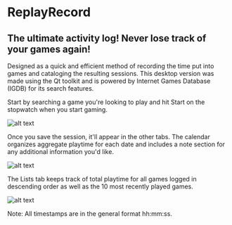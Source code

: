 # ReplayRecord

## The ultimate activity log! Never lose track of your games again!

Designed as a quick and efficient method of recording the time put into games and cataloging the resulting sessions. This desktop version was made using the Qt toolkit and is powered by Internet Games Database (IGDB) for its search features.

Start by searching a game you're looking to play and hit Start on the stopwatch when you start gaming.

![alt text](https://github.com/BM85-Hz/ReplayRecord-Qt/raw/main/Screenshot%201.png)

Once you save the session, it'll appear in the other tabs. The calendar organizes aggregate playtime for each date and includes a note section for any additional information you'd like.

![alt text](https://github.com/BM85-Hz/ReplayRecord-Qt/raw/main/Screenshot%202.png)

The Lists tab keeps track of total playtime for all games logged in descending order as well as the 10 most recently played games.

![alt text](https://github.com/BM85-Hz/ReplayRecord-Qt/raw/main/Screenshot%203.png)

Note: All timestamps are in the general format hh:mm:ss.
